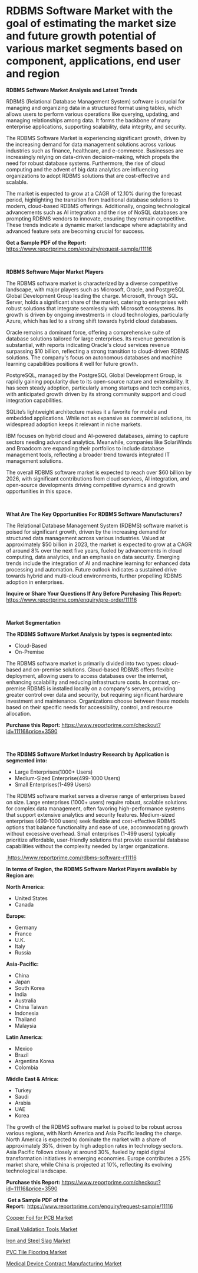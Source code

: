 <p><h1>RDBMS Software Market with the goal of estimating the market size and future growth potential of various market segments based on component, applications, end user and region</h1></p><p><strong>RDBMS Software Market Analysis and Latest Trends</strong></p>
<p><p>RDBMS (Relational Database Management System) software is crucial for managing and organizing data in a structured format using tables, which allows users to perform various operations like querying, updating, and managing relationships among data. It forms the backbone of many enterprise applications, supporting scalability, data integrity, and security.</p><p>The RDBMS Software Market is experiencing significant growth, driven by the increasing demand for data management solutions across various industries such as finance, healthcare, and e-commerce. Businesses are increasingly relying on data-driven decision-making, which propels the need for robust database systems. Furthermore, the rise of cloud computing and the advent of big data analytics are influencing organizations to adopt RDBMS solutions that are cost-effective and scalable.</p><p>The market is expected to grow at a CAGR of 12.10% during the forecast period, highlighting the transition from traditional database solutions to modern, cloud-based RDBMS offerings. Additionally, ongoing technological advancements such as AI integration and the rise of NoSQL databases are prompting RDBMS vendors to innovate, ensuring they remain competitive. These trends indicate a dynamic market landscape where adaptability and advanced feature sets are becoming crucial for success.</p></p>
<p><strong>Get a Sample PDF of the Report:&nbsp;</strong> <a href="https://www.reportprime.com/enquiry/request-sample/11116">https://www.reportprime.com/enquiry/request-sample/11116</a></p>
<p>&nbsp;</p>
<p><strong>RDBMS Software Major Market Players</strong></p>
<p><p>The RDBMS software market is characterized by a diverse competitive landscape, with major players such as Microsoft, Oracle, and PostgreSQL Global Development Group leading the charge. Microsoft, through SQL Server, holds a significant share of the market, catering to enterprises with robust solutions that integrate seamlessly with Microsoft ecosystems. Its growth is driven by ongoing investments in cloud technologies, particularly Azure, which has led to a strong shift towards hybrid cloud databases.</p><p>Oracle remains a dominant force, offering a comprehensive suite of database solutions tailored for large enterprises. Its revenue generation is substantial, with reports indicating Oracle's cloud services revenue surpassing $10 billion, reflecting a strong transition to cloud-driven RDBMS solutions. The company's focus on autonomous databases and machine learning capabilities positions it well for future growth.</p><p>PostgreSQL, managed by the PostgreSQL Global Development Group, is rapidly gaining popularity due to its open-source nature and extensibility. It has seen steady adoption, particularly among startups and tech companies, with anticipated growth driven by its strong community support and cloud integration capabilities.</p><p>SQLite’s lightweight architecture makes it a favorite for mobile and embedded applications. While not as expansive as commercial solutions, its widespread adoption keeps it relevant in niche markets.</p><p>IBM focuses on hybrid cloud and AI-powered databases, aiming to capture sectors needing advanced analytics. Meanwhile, companies like SolarWinds and Broadcom are expanding their portfolios to include database management tools, reflecting a broader trend towards integrated IT management solutions.</p><p>The overall RDBMS software market is expected to reach over $60 billion by 2026, with significant contributions from cloud services, AI integration, and open-source developments driving competitive dynamics and growth opportunities in this space.</p></p>
<p>&nbsp;</p>
<p><strong>What Are The Key Opportunities For RDBMS Software Manufacturers?</strong></p>
<p><p>The Relational Database Management System (RDBMS) software market is poised for significant growth, driven by the increasing demand for structured data management across various industries. Valued at approximately $50 billion in 2023, the market is expected to grow at a CAGR of around 8% over the next five years, fueled by advancements in cloud computing, data analytics, and an emphasis on data security. Emerging trends include the integration of AI and machine learning for enhanced data processing and automation. Future outlook indicates a sustained drive towards hybrid and multi-cloud environments, further propelling RDBMS adoption in enterprises.</p></p>
<p><strong>Inquire or Share Your Questions If Any Before Purchasing This Report:</strong> <a href="https://www.reportprime.com/enquiry/pre-order/11116">https://www.reportprime.com/enquiry/pre-order/11116</a></p>
<p>&nbsp;</p>
<p><strong>Market Segmentation</strong></p>
<p><strong>The RDBMS Software Market Analysis by types is segmented into:</strong></p>
<p><ul><li>Cloud-Based</li><li>On-Premise</li></ul></p>
<p><p>The RDBMS software market is primarily divided into two types: cloud-based and on-premise solutions. Cloud-based RDBMS offers flexible deployment, allowing users to access databases over the internet, enhancing scalability and reducing infrastructure costs. In contrast, on-premise RDBMS is installed locally on a company's servers, providing greater control over data and security, but requiring significant hardware investment and maintenance. Organizations choose between these models based on their specific needs for accessibility, control, and resource allocation.</p></p>
<p><strong>Purchase this Report:&nbsp;</strong><a href="https://www.reportprime.com/checkout?id=11116&price=3590">https://www.reportprime.com/checkout?id=11116&price=3590</a></p>
<p>&nbsp;</p>
<p><strong>The RDBMS Software Market Industry Research by Application is segmented into:</strong></p>
<p><ul><li>Large Enterprises(1000+ Users)</li><li>Medium-Sized Enterprise(499-1000 Users)</li><li>Small Enterprises(1-499 Users)</li></ul></p>
<p><p>The RDBMS software market serves a diverse range of enterprises based on size. Large enterprises (1000+ users) require robust, scalable solutions for complex data management, often favoring high-performance systems that support extensive analytics and security features. Medium-sized enterprises (499-1000 users) seek flexible and cost-effective RDBMS options that balance functionality and ease of use, accommodating growth without excessive overhead. Small enterprises (1-499 users) typically prioritize affordable, user-friendly solutions that provide essential database capabilities without the complexity needed by larger organizations.</p></p>
<p><a href="https://www.reportprime.com/rdbms-software-r11116">&nbsp;https://www.reportprime.com/rdbms-software-r11116</a></p>
<p><strong>In terms of Region, the RDBMS Software Market Players available by Region are:</strong></p>
<p>
    <p> <strong> North America: </strong>
        <ul>
            <li>United States</li>
            <li>Canada</li>
        </ul>
        </p> 
    <p> <strong> Europe: </strong>
        <ul>
            <li>Germany</li>
            <li>France</li>
            <li>U.K.</li>
            <li>Italy</li>
            <li>Russia</li>
        </ul>
        </p> 
    <p> <strong> Asia-Pacific: </strong>
        <ul>
            <li>China</li>
            <li>Japan</li>
            <li>South Korea</li>
            <li>India</li>
            <li>Australia</li>
            <li>China Taiwan</li>
            <li>Indonesia</li>
            <li>Thailand</li>
            <li>Malaysia</li>
        </ul>
        </p> 
    <p> <strong> Latin America: </strong>
        <ul>
            <li>Mexico</li>
            <li>Brazil</li>
            <li>Argentina Korea</li>
            <li>Colombia</li>
        </ul>
        </p> 
    <p> <strong> Middle East & Africa: </strong>
        <ul>
            <li>Turkey</li>
            <li>Saudi</li>
            <li>Arabia</li>
            <li>UAE</li>
            <li>Korea</li>
        </ul>
    </p>
    </p>
<p><p>The growth of the RDBMS software market is poised to be robust across various regions, with North America and Asia Pacific leading the charge. North America is expected to dominate the market with a share of approximately 35%, driven by high adoption rates in technology sectors. Asia Pacific follows closely at around 30%, fueled by rapid digital transformation initiatives in emerging economies. Europe contributes a 25% market share, while China is projected at 10%, reflecting its evolving technological landscape.</p></p>
<p><strong>Purchase this Report: </strong><a href="https://www.reportprime.com/checkout?id=11116&price=3590">https://www.reportprime.com/checkout?id=11116&price=3590</a></p>
<p>&nbsp;<strong>Get a Sample PDF of the Report:&nbsp;&nbsp;</strong><a href="https://www.reportprime.com/enquiry/request-sample/11116">https://www.reportprime.com/enquiry/request-sample/11116</a></p>
<p><strong></strong></p>
<p><p><a href="https://issuu.com/reportprime-2/docs/copper-foil-for-pcb-market-size-203_c55bb826cf72cc">Copper Foil for PCB Market</a></p><p><a href="https://github.com/ChiragRp1/Market-Research-Report-List-6/blob/main/email-validation-tools-market.md">Email Validation Tools Market</a></p><p><a href="https://issuu.com/reportprime-2/docs/iron-and-steel-slag-market-size-203_97da4f3ab80d67">Iron and Steel Slag Market</a></p><p><a href="https://medium.com/@aureliarice/the-pvc-tile-flooring-market-has-witnessed-significant-growth-in-recent-years-and-this-trend-is-64bd21278f46">PVC Tile Flooring Market</a></p><p><a href="https://www.linkedin.com/pulse/global-market-pulse-trends-growth-analysis-medical-device-pxv3f?trackingId=wSfAEWHnQdqVkgNLT%2F9SPw%3D%3D">Medical Device Contract Manufacturing Market</a></p></p>